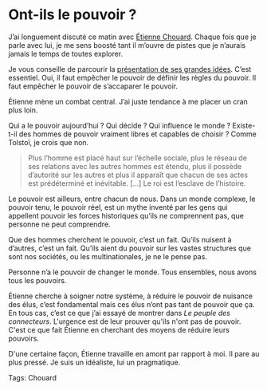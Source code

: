# Ont-ils le pouvoir ?

J’ai longuement discuté ce matin avec [Étienne Chouard](http://etienne.chouard.free.fr/Europe/). Chaque fois que je parle avec lui, je me sens boosté tant il m’ouvre de pistes que je n’aurais jamais le temps de toutes explorer.

Je vous conseille de parcourir la [présentation de ses grandes idées](http://etienne.chouard.free.fr/Europe/A_la_recherche_de_la_vieille_clef_du_controle_des_pouvoirs.ppt). C’est essentiel. Oui, il faut empêcher le pouvoir de définir les règles du pouvoir. Il faut empêcher le pouvoir de s’accaparer le pouvoir.

Étienne mène un combat central. J’ai juste tendance à me placer un cran plus loin.

Qui a le pouvoir aujourd’hui ? Qui décide ? Qui influence le monde ? Existe-t-il des hommes de pouvoir vraiment libres et capables de choisir ? Comme Tolstoï, je crois que non.

> Plus l’homme est placé haut sur l’échelle sociale, plus le réseau de ses relations avec les autres hommes est étendu, plus il possède d’autorité sur les autres et plus il apparaît que chacun de ses actes est prédéterminé et inévitable. \[…\] Le roi est l’esclave de l’histoire.

Le pouvoir est ailleurs, entre chacun de nous. Dans un monde complexe, le pouvoir tenu, le pouvoir réel, est un mythe inventé par les gens qui appellent pouvoir les forces historiques qu’ils ne comprennent pas, que personne ne peut comprendre.

Que des hommes cherchent le pouvoir, c’est un fait. Qu’ils nuisent à d’autres, c’est un fait. Qu’ils aient du pouvoir sur les vastes structures que sont nos sociétés, ou les multinationales, je ne le pense pas.

Personne n’a le pouvoir de changer le monde. Tous ensembles, nous avons tous les pouvoirs.

Étienne cherche à soigner notre système, à réduire le pouvoir de nuisance des élus, c’est fondamental mais ces élus n’ont pas tant de pouvoir que ça. En tous cas, c’est ce que j’ai essayé de montrer dans *Le peuple des connecteurs*. L'urgence est de leur prouver qu'ils n'ont pas de pouvoir. C'est ce que fait Étienne en cherchant des moyens de réduire leurs pouvoirs.

D'une certaine façon, Étienne travaille en amont par rapport à moi. Il pare au plus pressé. Je suis un idéaliste, lui un pragmatique.

Tags: Chouard